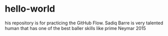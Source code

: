 # hello-world
his repository is for practicing the GitHub Flow.
Sadiq Barre is very talented human that has one of the best baller skills like prime Neymar 2015

